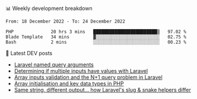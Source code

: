 📊 Weekly development breakdown
<!--START_SECTION:waka-->

```text
From: 18 December 2022 - To: 24 December 2022

PHP              20 hrs 3 mins   ████████████████████████▒   97.02 %
Blade Template   34 mins         ▓░░░░░░░░░░░░░░░░░░░░░░░░   02.75 %
Bash             2 mins          ░░░░░░░░░░░░░░░░░░░░░░░░░   00.23 %
```

<!--END_SECTION:waka-->

📕 Latest DEV posts
<!-- BLOG-POST-LIST:START -->
- [Laravel named query arguments](https://dev.to/michaelvickersuk/laravel-named-query-arguments-28kd)
- [Determining if multiple inputs have values with Laravel](https://dev.to/michaelvickersuk/determining-if-multiple-inputs-have-values-with-laravel-km6)
- [Array inputs validation and the N+1 query problem in Laravel](https://dev.to/michaelvickersuk/array-inputs-validation-and-the-n1-query-problem-in-laravel-2agb)
- [Array initialisation and key data types in PHP](https://dev.to/michaelvickersuk/array-initialisation-and-key-data-types-in-php-1e5b)
- [Same string, different output... how Laravel&#39;s slug &amp; snake helpers differ](https://dev.to/michaelvickersuk/same-string-different-output-how-laravels-slug-snake-helpers-differ-1ccj)
<!-- BLOG-POST-LIST:END -->
